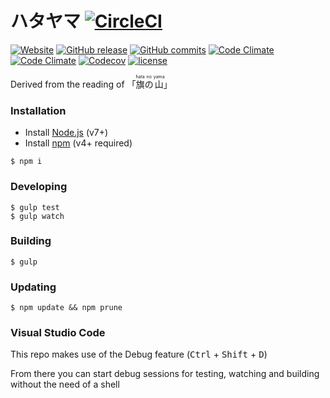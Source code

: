 # ハタヤマ [![CircleCI](https://circleci.com/gh/wopian/hatayama/tree/master.svg?style=svg&circle-token=6efd1e4aa42d920a90e3d86330d77293424d6800)](https://circleci.com/gh/wopian/hatayama/tree/master)

[![Website](https://img.shields.io/website-up-down-green-red/https/hatayama.wopian.me.svg)](//hatayama.wopian.me)
[![GitHub release](https://img.shields.io/github/release/wopian/hatayama.svg)](../..//releases)
[![GitHub commits](https://img.shields.io/github/commits-since/wopian/hatayama/v0.0.2.svg)](../../releases)
[![Code Climate](https://img.shields.io/codeclimate/github/wopian/hatayama.svg)](//codeclimate.com/github/wopian/hatayama)
[![Code Climate](https://img.shields.io/codeclimate/issues/github/wopian/hatayama.svg)](//codeclimate.com/github/wopian/hatayama/issues)
[![Codecov](https://img.shields.io/codecov/c/github/wopian/hatayama.svg)](//codecov.io/gh/wopian/hatayama)
[![license](https://img.shields.io/github/license/wopian/hatayama.svg)](LICENSE.md)

Derived from the reading of 「<ruby>旗<rt>hata</rt>の<rt>no</rt>山<rt>yama</rt></ruby>」

### Installation

- Install  [Node.js](https://nodejs.org/en/) (v7+)
- Install [npm](https://www.npmjs.com/) (v4+ required)

```
$ npm i
```

### Developing
```
$ gulp test 
$ gulp watch
```

### Building
```
$ gulp
```

### Updating
```
$ npm update && npm prune
```

### Visual Studio Code
This repo makes use of the Debug feature (<kbd>Ctrl</kbd> + <kbd>Shift</kbd> + <kbd>D</kbd>)

From there you can start debug sessions for testing, watching and building without the need of a shell
